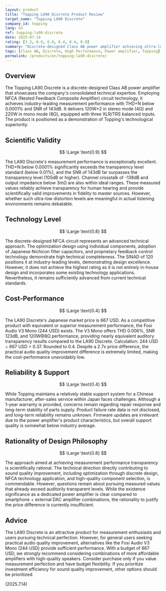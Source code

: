 ```yaml
---
layout: product
title: "Topping LA90 Discrete Product Review"
target_name: "Topping LA90 Discrete"
company_id: topping
lang: en
ref: topping-la90-discrete
date: 2025-07-14
rating: [3.3, 0.9, 0.8, 0.4, 0.4, 0.8]
summary: "Discrete-designed Class AB power amplifier achieving ultra-low distortion and high SNR. Achieves industry-leading measurement performance but faces cost-performance challenges."
tags: [Class AB, Discrete, High Performance, Power amplifier, Topping]
permalink: /products/en/topping-la90-discrete/
---
```

## Overview

The Topping LA90 Discrete is a discrete-designed Class AB power amplifier that showcases the company's consolidated technical expertise. Employing NFCA (Nested Feedback Composite Amplifier) circuit technology, it achieves industry-leading measurement performance with THD+N below 0.0001% and SNR of 143dB. It delivers 120W×2 in stereo mode (4Ω) and 220W in mono mode (8Ω), equipped with three XLR/TRS balanced inputs. The product is positioned as a demonstration of Topping's technological superiority.

## Scientific Validity

$$ \Large \text{0.9} $$

The LA90 Discrete's measurement performance is exceptionally excellent. THD+N below 0.0001% significantly exceeds the transparency level standard (below 0.01%), and the SNR of 143dB far surpasses the transparency level (105dB or higher). Channel crosstalk of -138dB and output impedance below 3mΩ are also within ideal ranges. These measured values reliably achieve transparency for human hearing and provide scientifically valid improvements in fidelity to master sources. However, whether such ultra-low distortion levels are meaningful in actual listening environments remains debatable.

## Technology Level

$$ \Large \text{0.8} $$

The discrete-designed NFCA circuit represents an advanced technical approach. The optimization design using individual components, adoption of Japanese Nichicon filter capacitors, and proprietary feedback control technology demonstrate high technical completeness. The SINAD of 120 positions it at industry-leading levels, demonstrating design excellence. However, it does not achieve the highest rating as it is not entirely in-house design and incorporates some existing technology applications. Nevertheless, it remains sufficiently advanced from current technical standards.

## Cost-Performance

$$ \Large \text{0.4} $$

The LA90 Discrete's Japanese market price is 667 USD. As a competitive product with equivalent or superior measurement performance, the Fosi Audio V3 Mono (244 USD) exists. The V3 Mono offers THD 0.006%, SNR 123dB, and 120W@8Ω performance, providing nearly equivalent auditory transparency results compared to the LA90 Discrete. Calculation: 244 USD ÷ 667 USD = 0.37. Rounded to 0.4. Despite a 2.7x price difference, the practical audio quality improvement difference is extremely limited, making the cost-performance unavoidably low.

## Reliability & Support

$$ \Large \text{0.4} $$

While Topping maintains a relatively stable support system for a Chinese manufacturer, after-sales service within Japan faces challenges. Although a 1-year warranty is provided, concerns remain regarding repair response and long-term stability of parts supply. Product failure rate data is not disclosed, and long-term reliability remains unknown. Firmware updates are irrelevant due to the power amplifier's product characteristics, but overall support quality is somewhat below industry average.

## Rationality of Design Philosophy

$$ \Large \text{0.8} $$

The approach aimed at achieving measurement performance transparency is scientifically rational. The technical direction directly contributing to sound quality improvement, including optimization through discrete design, NFCA technology application, and high-quality component selection, is commendable. However, questions remain about pursuing measured values that already exceed auditorily transparent levels. While the existence significance as a dedicated power amplifier is clear compared to smartphone + external DAC amplifier combinations, the rationality to justify the price difference is currently insufficient.

## Advice

The LA90 Discrete is an attractive product for measurement enthusiasts and users pursuing technical perfection. However, for general users seeking practical audio quality improvement, alternatives like the Fosi Audio V3 Mono (244 USD) provide sufficient performance. With a budget of 667 USD, we strongly recommend considering combinations of more affordable amplifiers with high-quality speakers. Consider purchase only if you value measurement perfection and have budget flexibility. If you prioritize investment efficiency for sound quality improvement, other options should be prioritized.

(2025.7.14)